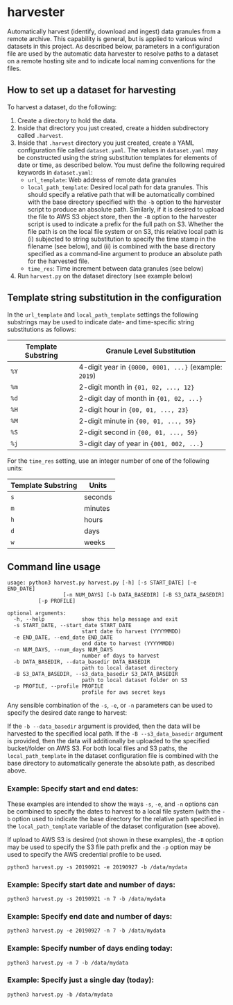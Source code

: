# harvester

Automatically harvest (identify, download and ingest) data granules from a
remote archive.  This capability is general, but is applied to various
wind datasets in this project.  As described below, parameters in a
configuration file are used by the automatic data harvester to resolve
paths to a dataset on a remote hosting site and to indicate local naming
conventions for the files.

## How to set up a dataset for harvesting

To harvest a dataset, do the following:

1. Create a directory to hold the data.
2. Inside that directory you just created, create a hidden
subdirectory called `.harvest`.
3. Inside that `.harvest` directory you just created, 
create a YAML configuration file called `dataset.yaml`.
The values in `dataset.yaml` may be constructed
using the string substitution templates for elements of date or time,
as described below.  You must define the following required keywords in
`dataset.yaml`:
    * `url_template`: Web address of remote data granules
    * `local_path_template`: Desired local path for data granules.  This
    should specify a relative path that will be automatically combined
    with the base directory specified with the `-b` option to the harvester
    script to produce an absolute path.  Similarly, if it is desired to
    upload the file to AWS S3 object store, then the `-B` option to the
    harvester script is used to indicate a prefix for the full path on S3.
    Whether the file path is on the local file system or on S3, this
    relative local path is (i) subjected to string substitution to specify the
    time stamp in the filename (see below), and (ii) is combined with the base
    directory specified as a command-line argument to produce an absolute
    path for the harvested file.
    * `time_res`: Time increment between data granules (see below)
4. Run `harvest.py` on the dataset directory (see example below)

## Template string substitution in the configuration

In the `url_template` and `local_path_template` settings the following
substrings may be used to indicate date- and time-specific string
substitutions as follows:

Template Substring | Granule Level Substitution
-------------------|----------------------------------------
`%Y` | 4-digit year in `{0000, 0001, ...}` (example: `2019`)
`%m` | 2-digit month in `{01, 02, ..., 12}`
`%d` | 2-digit day of month in `{01, 02, ...}`
`%H` | 2-digit hour in `{00, 01, ..., 23}`
`%M` | 2-digit minute in `{00, 01, ..., 59}`
`%S` | 2-digit second in `{00, 01, ..., 59}`
`%j` | 3-digit day of year in `{001, 002, ...}`

For the `time_res` setting, use an integer number of one of the
following units:

Template Substring | Units
-------------------|-------
`s` | seconds
`m` | minutes
`h` | hours
`d` | days
`w` | weeks

## Command line usage

```
usage: python3 harvest.py harvest.py [-h] [-s START_DATE] [-e END_DATE]
                  [-n NUM_DAYS] [-b DATA_BASEDIR] [-B S3_DATA_BASEDIR]
		  [-p PROFILE]

optional arguments:
  -h, --help            show this help message and exit
  -s START_DATE, --start_date START_DATE
                        start date to harvest (YYYYMMDD)
  -e END_DATE, --end_date END_DATE
                        end date to harvest (YYYYMMDD)
  -n NUM_DAYS, --num_days NUM_DAYS
                        number of days to harvest
  -b DATA_BASEDIR, --data_basedir DATA_BASEDIR
                        path to local dataset directory
  -B S3_DATA_BASEDIR, --s3_data_basedir S3_DATA_BASEDIR
                        path to local dataset folder on S3
  -p PROFILE, --profile PROFILE
                        profile for aws secret keys
```

Any sensible combination of the `-s`, `-e`, or `-n` parameters can be used
to specify the desired date range to harvest:

If the `-b --data_basedir` argument is provided, then the data will be 
harvested to the specified local path.  If the `-B --s3_data_basedir` 
argument is provided, then the data will additionally be uploaded to the 
specified bucket/folder on AWS S3.  For both local files and S3 paths, the 
`local_path_template` in the dataset configuration file is combined with the
base directory to automatically generate the absolute path, as described 
above.

### Example: Specify start and end dates:

These examples are intended to show the ways `-s`, `-e`, and `-n` options
can be combined to specify the dates to harvest to a local file system 
(with the `-b` option used to indicate the base directory for the relative
path specified in the `local_path_template` variable of the dataset 
configuration (see above).

If upload to AWS S3 is desired (not shown in these examples), the `-B` 
option may be used to specify the S3 file path prefix and the `-p` option
may be used to specify the AWS credential profile to be used.

```
python3 harvest.py -s 20190921 -e 20190927 -b /data/mydata
```

### Example: Specify start date and number of days:

```
python3 harvest.py -s 20190921 -n 7 -b /data/mydata
```

### Example: Specify end date and number of days:

```
python3 harvest.py -e 20190927 -n 7 -b /data/mydata
```

### Example: Specify number of days ending today:

```
python3 harvest.py -n 7 -b /data/mydata
```

### Example: Specify just a single day (today):

```
python3 harvest.py -b /data/mydata
```
